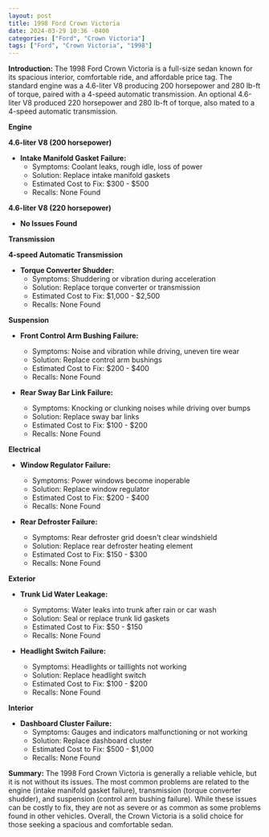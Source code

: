 ```yaml
---
layout: post
title: 1998 Ford Crown Victoria
date: 2024-03-29 10:36 -0400
categories: ["Ford", "Crown Victoria"]
tags: ["Ford", "Crown Victoria", "1998"]
---
```

**Introduction:**
The 1998 Ford Crown Victoria is a full-size sedan known for its spacious interior, comfortable ride, and affordable price tag. The standard engine was a 4.6-liter V8 producing 200 horsepower and 280 lb-ft of torque, paired with a 4-speed automatic transmission. An optional 4.6-liter V8 produced 220 horsepower and 280 lb-ft of torque, also mated to a 4-speed automatic transmission.

**Engine**

**4.6-liter V8 (200 horsepower)**

* **Intake Manifold Gasket Failure:**
    * Symptoms: Coolant leaks, rough idle, loss of power
    * Solution: Replace intake manifold gaskets
    * Estimated Cost to Fix: $300 - $500
    * Recalls: None Found

**4.6-liter V8 (220 horsepower)**

* **No Issues Found**

**Transmission**

**4-speed Automatic Transmission**

* **Torque Converter Shudder:**
    * Symptoms: Shuddering or vibration during acceleration
    * Solution: Replace torque converter or transmission
    * Estimated Cost to Fix: $1,000 - $2,500
    * Recalls: None Found

**Suspension**

* **Front Control Arm Bushing Failure:**
    * Symptoms: Noise and vibration while driving, uneven tire wear
    * Solution: Replace control arm bushings
    * Estimated Cost to Fix: $200 - $400
    * Recalls: None Found

* **Rear Sway Bar Link Failure:**
    * Symptoms: Knocking or clunking noises while driving over bumps
    * Solution: Replace sway bar links
    * Estimated Cost to Fix: $100 - $200
    * Recalls: None Found

**Electrical**

* **Window Regulator Failure:**
    * Symptoms: Power windows become inoperable
    * Solution: Replace window regulator
    * Estimated Cost to Fix: $200 - $400
    * Recalls: None Found

* **Rear Defroster Failure:**
    * Symptoms: Rear defroster grid doesn't clear windshield
    * Solution: Replace rear defroster heating element
    * Estimated Cost to Fix: $150 - $300
    * Recalls: None Found

**Exterior**

* **Trunk Lid Water Leakage:**
    * Symptoms: Water leaks into trunk after rain or car wash
    * Solution: Seal or replace trunk lid gaskets
    * Estimated Cost to Fix: $50 - $150
    * Recalls: None Found

* **Headlight Switch Failure:**
    * Symptoms: Headlights or taillights not working
    * Solution: Replace headlight switch
    * Estimated Cost to Fix: $100 - $200
    * Recalls: None Found

**Interior**

* **Dashboard Cluster Failure:**
    * Symptoms: Gauges and indicators malfunctioning or not working
    * Solution: Replace dashboard cluster
    * Estimated Cost to Fix: $500 - $1,000
    * Recalls: None Found

**Summary:**
The 1998 Ford Crown Victoria is generally a reliable vehicle, but it is not without its issues. The most common problems are related to the engine (intake manifold gasket failure), transmission (torque converter shudder), and suspension (control arm bushing failure). While these issues can be costly to fix, they are not as severe or as common as some problems found in other vehicles. Overall, the Crown Victoria is a solid choice for those seeking a spacious and comfortable sedan.
